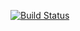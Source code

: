 [![Build Status](https://travis-ci.com/hanhoudebaga/myhw/hw04a.svg?branch=main)](https://travis-ci.com/hanhoudebaga/myhw/hw04a)
